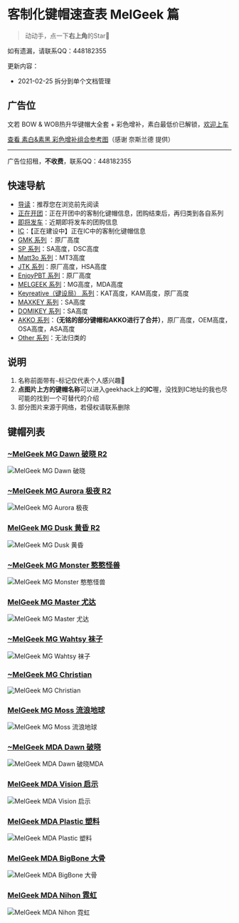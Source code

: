 # 客制化键帽速查表 MelGeek 篇

> 动动手，点一下**右上角**的Star🤝

如有遗漏，请联系QQ：448182355

更新内容：
- 2021-02-25 拆分到单个文档管理

## 广告位

文若 BOW & WOB热升华键帽大全套 + 彩色增补，素白最低价已解锁，[欢迎上车](https://www.geekark.com/product/33?from=lisfan)

[查看 素白&素黑 彩色增补组合参考图](./geekark.md)（感谢 奈斯兰德 提供）

----

广告位招租，**不收费**，联系QQ：448182355

## 快速导航
- [导读](./README.md)：推荐您在浏览前先阅读
- [正在开团](./gb.md)：正在开团中的客制化键帽信息，团购结束后，再归类到各自系列
- [即将发车](./come.md)：近期即将发车的团购信息
- [IC](./ic.md)：【正在建设中】正在IC中的客制化键帽信息
- [GMK 系列](./gmk.md) ：原厂高度
- [SP 系列](./sp.md)：SA高度，DSC高度
- [Matt3o 系列](./matt3o.md)：MT3高度
- [JTK 系列](./jtk.md)：原厂高度，HSA高度
- [EnjoyPBT 系列](./enjoypbt.md)：原厂高度
- [MELGEEK 系列](./melgeek.md)：MG高度，MDA高度
- [Keyreative（键设局） 系列](./keyreative.md)：KAT高度，KAM高度，原厂高度
- [MAXKEY 系列](./maxkey.md)：SA高度
- [DOMIKEY 系列](./domikey.md)：SA高度
- [AKKO 系列](./akko.md)：**（无铭的部分键帽和AKKO进行了合并）**，原厂高度，OEM高度，OSA高度，ASA高度
- [Other 系列](./other.md)：无法归类的

## 说明

1. 名称前面带有`~`标记仅代表个人感兴趣🌝
2. **点图片上方的键帽名称**可以进入geekhack上的**IC**喔，没找到IC地址的我也尽可能的找到一个可替代的介绍
3. 部分图片来源于网络，若侵权请联系删除

## 键帽列表

### [~MelGeek MG Dawn 破晓 R2](https://www.zfrontier.com/app/flow/28pQZLm8KElg)

![MelGeek MG Dawn 破晓](media/MELGEEK@MG@Dawn@破晓.jpg)

### [~MelGeek MG Aurora 极夜 R2](https://www.zfrontier.com/app/flow/28pQZLm8KElg)

![MelGeek MG Aurora 极夜](media/MELGEEK@MG@Aurora@极夜.jpg)

### [MelGeek MG Dusk 黄昏 R2](https://www.zfrontier.com/app/flow/28pQZLm8KElg)

![MelGeek MG Dusk 黄昏](media/MELGEEK@MG@Dusk@黄昏.jpg)

### [~MelGeek MG Monster 憨憨怪兽](https://www.zfrontier.com/app/flow/2Wlvoo13Ewa5)

![MelGeek MG Monster 憨憨怪兽](media/MELGEEK@MG@Monster@憨憨怪兽.jpg)

### [MelGeek MG Master 尤达](https://www.zfrontier.com/app/flow/2RQ9WdNd8Lmb)

![MelGeek MG Master 尤达](media/MELGEEK@MG@Master@尤达.jpg)

### [~MelGeek MG Wahtsy 袜子](https://www.zfrontier.com/app/flow/2kkVjQEELbyP)

![MelGeek MG Wahtsy 袜子](media/MELGEEK@MG@Wahtsy@袜子.jpg)

### [~MelGeek MG Christian](https://www.zfrontier.com/app/flow/2OXb50368xk3)

![MelGeek MG Christian](media/MELGEEK@MG@Christian.jpg)

### [MelGeek MG Moss 流浪地球](https://www.zfrontier.com/app/flow/epZzjpWPEYGR)

![MelGeek MG Moss 流浪地球](media/MELGEEK@MG@Moss@流浪地球.jpg)

### [~MelGeek MDA Dawn 破晓](https://www.zfrontier.com/app/flow/eVlK9Ym5PYbo)

![MelGeek MDA Dawn 破晓MDA](media/MELGEEK@MDA@Dawn@破晓.jpg)

### [MelGeek MDA Vision 启示](https://www.zfrontier.com/app/flow/DzdBkbyWZJMv)

![MelGeek MDA Vision 启示](media/MELGEEK@MDA@Vision@启示.jpg)

### [MelGeek MDA Plastic 塑料](https://www.zfrontier.com/app/flow/2RQZag50L197)

![MelGeek MDA Plastic 塑料](media/MELGEEK@MDA@Plastic@塑料.jpg)

### [MelGeek MDA BigBone 大骨](https://item.taobao.com/item.htm?spm=a1z10.5-c-s.w4002-17768349361.14.6e8a3c8av7A3af&id=581259039862)

![MelGeek MDA BigBone 大骨](media/MELGEEK@MDA@BigBone@大骨.jpg)

### [MelGeek MDA Nihon 霓虹](https://item.taobao.com/item.htm?spm=a1z10.5-c-s.w4002-17768349361.18.6e8a3c8av7A3af&id=602759736588)

![MelGeek MDA Nihon 霓虹](./media/MELGEEK@MDA@Nihon@霓虹.jpg)
